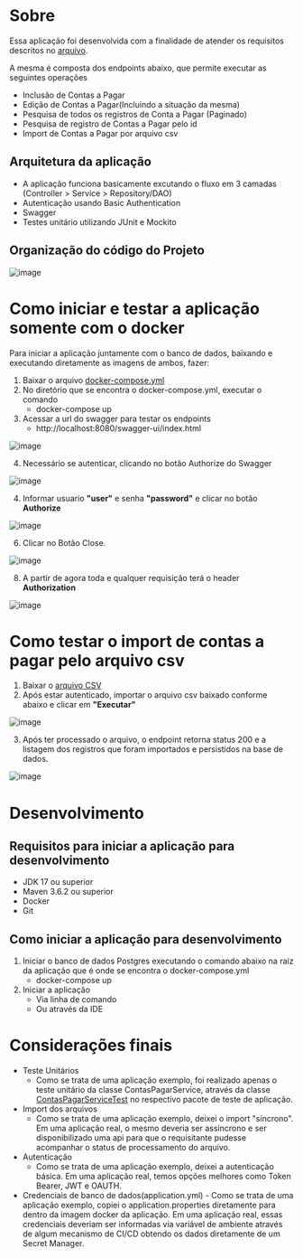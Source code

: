 # Sobre

Essa aplicação foi desenvolvida com a finalidade de atender os requisitos descritos no [arquivo](https://github.com/carloshfmaciel/ms-contas-pagar/blob/master/outros/teste%20-%20JAVA%20Sr.pdf).

A mesma é composta dos endpoints abaixo, que permite executar as seguintes operações
- Inclusão de Contas a Pagar
- Edição de Contas a Pagar(Incluindo a situação da mesma)
- Pesquisa de todos os registros de Conta a Pagar (Paginado)
- Pesquisa de registro de Contas a Pagar pelo id
- Import de Contas a Pagar por arquivo csv

## Arquitetura da aplicação

- A aplicação funciona basicamente excutando o fluxo em 3 camadas (Controller > Service > Repository/DAO)
- Autenticação usando Basic Authentication
- Swagger
- Testes unitário utilizando JUnit e Mockito

## Organização do código do Projeto

![image](https://github.com/carloshfmaciel/ms-contas-pagar/blob/master/screenshots/008.jpg)

# Como iniciar e testar a aplicação somente com o docker

Para iniciar a aplicação juntamente com o banco de dados, baixando e executando diretamente as imagens de ambos, fazer:

1. Baixar o arquivo [docker-compose.yml](https://github.com/carloshfmaciel/ms-contas-pagar/blob/master/outros/docker-compose.yml)
2. No diretório que se encontra o docker-compose.yml, executar o comando 
	- docker-compose up
3. Acessar a url do swagger para testar os endpoints
	- http://localhost:8080/swagger-ui/index.html

![image](https://github.com/carloshfmaciel/ms-contas-pagar/blob/master/screenshots/001.jpg)

4. Necessário se autenticar, clicando no botão Authorize do Swagger

![image](https://github.com/carloshfmaciel/ms-contas-pagar/blob/master/screenshots/004.jpg)

4. Informar usuario **"user"** e senha **"password"** e clicar no botão **Authorize**

![image](https://github.com/carloshfmaciel/ms-contas-pagar/blob/master/screenshots/002.jpg)

6. Clicar no Botão Close.

![image](https://github.com/carloshfmaciel/ms-contas-pagar/blob/master/screenshots/003.jpg)

8. A partir de agora toda e qualquer requisição terá o header **Authorization**

![image](https://github.com/carloshfmaciel/ms-contas-pagar/blob/master/screenshots/005.jpg)

# Como testar o import de contas a pagar pelo arquivo csv

1. Baixar o [arquivo CSV](https://github.com/carloshfmaciel/ms-contas-pagar/blob/master/outros/contas-pagar.csv)
2. Após estar autenticado, importar o arquivo csv baixado conforme abaixo e clicar em **"Executar"**

![image](https://github.com/carloshfmaciel/ms-contas-pagar/blob/master/screenshots/006.jpg)

3. Após ter processado o arquivo, o endpoint retorna status 200 e a listagem dos registros que foram importados e persistidos na base de dados. 

![image](https://github.com/carloshfmaciel/ms-contas-pagar/blob/master/screenshots/007.jpg)

# Desenvolvimento

## Requisitos para iniciar a aplicação para desenvolvimento

- JDK 17 ou superior
- Maven 3.6.2 ou superior
- Docker
- Git

## Como iniciar a aplicação para desenvolvimento

1. Iniciar o banco de dados Postgres executando o comando abaixo na raiz da aplicação que é onde se encontra o docker-compose.yml
   - docker-compose up
3. Iniciar a aplicação
	- Via linha de comando
	- Ou através da IDE
	
# Considerações finais

- Teste Unitários
	- Como se trata de uma aplicação exemplo, foi realizado apenas o teste unitário da classe ContasPagarService, através da classe [ContasPagarServiceTest](https://github.com/carloshfmaciel/ms-contas-pagar/blob/master/src/test/java/br/com/desafio/service/ContasPagarServiceTest.java) no respectivo pacote de teste de aplicação.
- Import dos arquivos
	- Como se trata de uma aplicação exemplo, deixei o import "síncrono". Em uma aplicação real, o mesmo deveria ser assíncrono e ser disponibilizado uma api para que o requisitante pudesse acompanhar o status de processamento do arquivo.
- Autenticação
	- Como se trata de uma aplicação exemplo, deixei a autenticação básica. Em uma aplicação real, temos opções melhores como Token Bearer, JWT e OAUTH.
 - Credenciais de banco de dados(application.yml)
       - Como se trata de uma aplicação exemplo, copiei o application.properties diretamente para dentro da imagem docker da aplicação. Em uma aplicação real, essas credenciais deveriam ser informadas via variável de ambiente através de algum mecanismo de CI/CD obtendo os dados diretamente de um Secret Manager.  	
